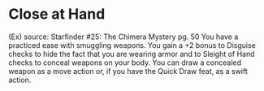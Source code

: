 # Close at Hand 
(Ex)
source: Starfinder #25: The Chimera Mystery pg. 50
You have a practiced ease with smuggling weapons. You gain a +2 bonus to Disguise checks to hide the fact that you are wearing armor and to Sleight of Hand checks to conceal weapons on your body. You can draw a concealed weapon as a move action or, if you have the Quick Draw feat, as a swift action.


